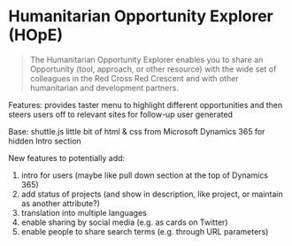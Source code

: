 # Humanitarian Opportunity Explorer (HOpE)
>The Humanitarian Opportunity Explorer enables you to share an Opportunity (tool, approach, or other resource) with the wide set of colleagues in the Red Cross Red Crescent and with other humanitarian and development partners.

Features:
provides taster menu to highlight different opportunities and then steers users off to relevant sites for follow-up
user generated

Base:
shuttle.js
little bit of html & css from Microsoft Dynamics 365 for hidden Intro section

New features to potentially add:
   1) intro for users (maybe like pull down section at the top of Dynamics 365)
   2) add status of projects (and show in description, like project, or maintain as another attribute?)
   3) translation into multiple languages
   4) enable sharing by social media (e.g. as cards on Twitter)
   5) enable people to share search terms (e.g. through URL parameters)


